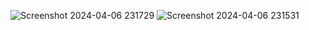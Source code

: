 ![Screenshot 2024-04-06 231729](https://github.com/sunil14300/Weather-App/assets/114928585/ce125429-8216-46ab-bbdd-d7b3a35b7492)
![Screenshot 2024-04-06 231531](https://github.com/sunil14300/Weather-App/assets/114928585/175be343-80a2-4d42-936c-24150e7555f7)
